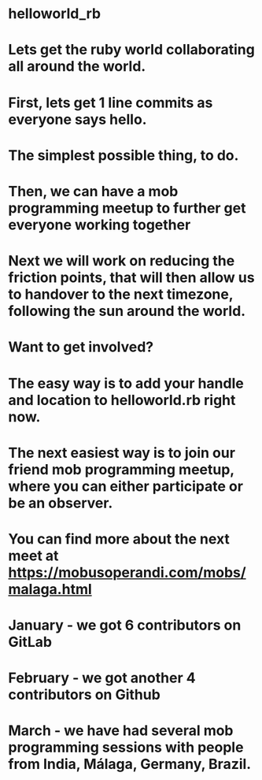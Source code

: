 # helloworld_rb 

# Lets get the ruby world collaborating all around the world. 
# First, lets get 1 line commits as everyone says hello. 
# The simplest possible thing, to do. 

# Then, we can have a mob programming meetup to further get everyone working together

# Next we will work on reducing the friction points, that will then allow us to handover to the next timezone, following the sun around the world.

# Want to get involved? 
# The easy way is to add your handle and location to helloworld.rb right now. 
# The next easiest way is to join our friend mob programming meetup, where you can either participate or be an observer. 
# You can find more about the next meet at https://mobusoperandi.com/mobs/malaga.html

# January - we got 6 contributors on GitLab
# February - we got another 4 contributors on Github
# March - we have had several mob programming sessions with people from India, Málaga, Germany, Brazil.
